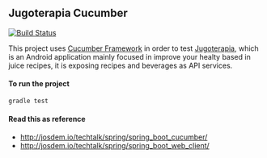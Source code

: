 Jugoterapia Cucumber
----------------------------------------------

[![Build Status](https://travis-ci.com/josdem/jugoterapia-cucumber.svg?branch=master)](https://travis-ci.com/josdem/jugoterapia-cucumber)

This project uses [Cucumber Framework](https://cucumber.io/) in order to test [Jugoterapia](https://github.com/josdem/jugoterapia-spring-boot), which is an Android application mainly focused in improve your healty based in juice recipes, it is exposing recipes and beverages as API services.

#### To run the project

```bash
gradle test
```

#### Read this as reference

* http://josdem.io/techtalk/spring/spring_boot_cucumber/
* http://josdem.io/techtalk/spring/spring_boot_web_client/
